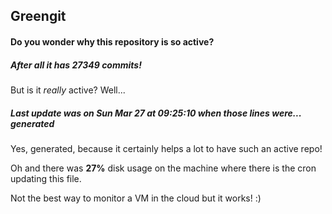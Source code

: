 ## Greengit

#### Do you wonder why this repository is so active?

##### After all it has 27349 commits!

But is it *really* active? Well...

##### Last update was on Sun Mar 27 at 09:25:10 when those lines were... generated

Yes, generated, because it certainly helps a lot to have such an active repo!

Oh and there was **27%** disk usage on the machine
where there is the cron updating this file.

Not the best way to monitor a VM in the cloud but it works! :)
